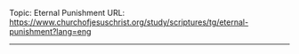Topic: Eternal Punishment
URL: https://www.churchofjesuschrist.org/study/scriptures/tg/eternal-punishment?lang=eng

---

